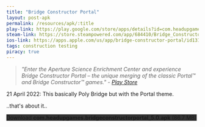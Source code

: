 ```yaml
---
title: "Bridge Constructor Portal"
layout: post-apk
permalink: /resources/apk/:title
play-link: https://play.google.com/store/apps/details?id=com.headupgames.bridgeconstructorportal
steam-link: https://store.steampowered.com/app/684410/Bridge_Constructor_Portal/
ios-link: https://apps.apple.com/us/app/bridge-constructor-portal/id1311353234
tags: construction testing
piracy: true
---
```


> _"Enter the Aperture Science Enrichment Center and experience Bridge Constructor Portal – the unique merging of the classic Portal™ and Bridge Constructor™ games." - <a href="https://play.google.com/store/apps/details?id=com.headupgames.bridgeconstructorportal" target="_blank">Play Store</a>_

<span class="timestamp">21 April 2022:</span> This basically Poly Bridge but with the Portal theme.

..that's about it..

<div class="text-center">
    <a class="btn btn-dark btn-block w-100" onclick='apk("com.headupgames.bridgeconstructorportal_5.0.apk")' target="_blank" style="text-decoration: none; background-color: #333;"> Download <b>com.headupgames.bridgeconstructorportal_5.0.apk</b> (86.7 MB)</a>
</div>
